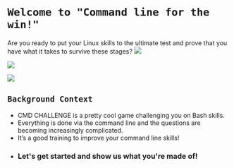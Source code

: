 # `Welcome to "Command line for the win!"`
Are you ready to put your Linux skills to the ultimate test and prove that you have what it takes to survive these stages? 
![](https://www.fosslinux.com/wp-content/uploads/2023/02/The-Guide-to-Playing-Games-on-Linux.png)

![](https://www.tecmint.com/wp-content/uploads/2016/08/Best-Linux-Gaming-Distributions.png)

![](https://cdn.cloudflare.steamstatic.com/steam/apps/1309610/header.jpg?t=1683818158)

## `Background Context`
- CMD CHALLENGE is a pretty cool game challenging you on Bash skills.
- Everything is done via the command line and the questions are becoming increasingly complicated.
- It’s a good training to improve your command line skills!
- ### Let's get started and show us what you're made of!
